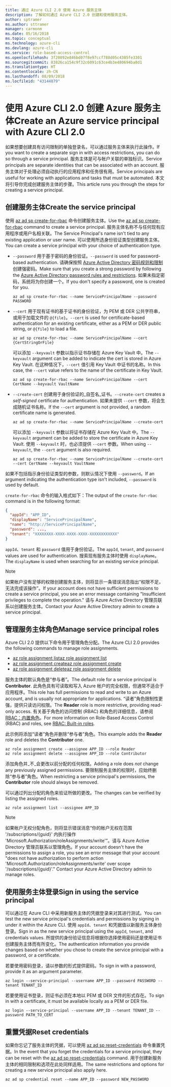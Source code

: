 ```yaml
---
title: 通过 Azure CLI 2.0 使用 Azure 服务主体
description: 了解如何通过 Azure CLI 2.0 创建和使用服务主体。
author: sptramer
ms.author: sttramer
manager: carmonm
ms.date: 05/16/2018
ms.topic: conceptual
ms.technology: azure-cli
ms.devlang: azure-cli
ms.service: role-based-access-control
ms.openlocfilehash: 3f20892e846bd07f8e97ccf788d05c4305fe3301
ms.sourcegitcommit: 83826ca154c9f32c6091c63ce4b3e480694ba8d1
ms.translationtype: HT
ms.contentlocale: zh-CN
ms.lasthandoff: 08/09/2018
ms.locfileid: "43144879"
---
```

# <a name="create-an-azure-service-principal-with-azure-cli-20"></a><span data-ttu-id="f1df2-103">使用 Azure CLI 2.0 创建 Azure 服务主体</span><span class="sxs-lookup"><span data-stu-id="f1df2-103">Create an Azure service principal with Azure CLI 2.0</span></span>

<span data-ttu-id="f1df2-104">如果想要创建具有访问限制的单独登录名，可以通过服务主体来执行此操作。</span><span class="sxs-lookup"><span data-stu-id="f1df2-104">If you want to create a separate sign in with access restrictions, you can do so through a service principal.</span></span> <span data-ttu-id="f1df2-105">服务主体是可与帐户关联的单独标识。</span><span class="sxs-lookup"><span data-stu-id="f1df2-105">Service principals are separate identities that can be associated with an account.</span></span> <span data-ttu-id="f1df2-106">服务主体对于处理必须自动执行的应用程序和任务很有用。</span><span class="sxs-lookup"><span data-stu-id="f1df2-106">Service principals are useful for working with applications and tasks that must be automated.</span></span> <span data-ttu-id="f1df2-107">本文将引导你完成创建服务主体的步骤。</span><span class="sxs-lookup"><span data-stu-id="f1df2-107">This article runs you through the steps for creating a service principal.</span></span>

## <a name="create-the-service-principal"></a><span data-ttu-id="f1df2-108">创建服务主体</span><span class="sxs-lookup"><span data-stu-id="f1df2-108">Create the service principal</span></span>

<span data-ttu-id="f1df2-109">使用 [az ad sp create-for-rbac](/cli/azure/ad/sp#az-ad-sp-create-for-rbac) 命令创建服务主体。</span><span class="sxs-lookup"><span data-stu-id="f1df2-109">Use the [az ad sp create-for-rbac](/cli/azure/ad/sp#az-ad-sp-create-for-rbac) command to create a service principal.</span></span> <span data-ttu-id="f1df2-110">服务主体名称不与任何现有应用程序或用户名相关联。</span><span class="sxs-lookup"><span data-stu-id="f1df2-110">The Service Principal's name isn't tied to any existing application or user name.</span></span> <span data-ttu-id="f1df2-111">可以使用所选身份验证类型创建服务主体。</span><span class="sxs-lookup"><span data-stu-id="f1df2-111">You can create a service principal with your choice of authentication type.</span></span>

* <span data-ttu-id="f1df2-112">`--password` 用于基于密码的身份验证。</span><span class="sxs-lookup"><span data-stu-id="f1df2-112">`--password` is used for password-based authentication.</span></span> <span data-ttu-id="f1df2-113">请确保按照 [Azure Active Directory 密码规则和限制](/azure/active-directory/active-directory-passwords-policy)创建强密码。</span><span class="sxs-lookup"><span data-stu-id="f1df2-113">Make sure that you create a strong password by following the [Azure Active Directory password rules and restrictions](/azure/active-directory/active-directory-passwords-policy).</span></span> <span data-ttu-id="f1df2-114">如果未指定密码，系统将为你创建一个。</span><span class="sxs-lookup"><span data-stu-id="f1df2-114">If you don't specify a password, one is created for you.</span></span>

  ```azurecli-interactive
  az ad sp create-for-rbac --name ServicePrincipalName --password PASSWORD
  ```

* <span data-ttu-id="f1df2-115">`--cert` 用于现有证书的基于证书的身份验证，为 PEM 或 DER 公共字符串，或用于加载文件的 `@{file}`。</span><span class="sxs-lookup"><span data-stu-id="f1df2-115">`--cert` is used for certificate-based authentication for an existing certificate, either as a PEM or DER public string, or `@{file}` to load a file.</span></span>

  ```azurecli-interactive
  az ad sp create-for-rbac --name ServicePrincipalName --cert {CertStringOrFile}
  ```

  <span data-ttu-id="f1df2-116">可以添加 `--keyvault` 参数以指示证书存储在 Azure Key Vault 中。</span><span class="sxs-lookup"><span data-stu-id="f1df2-116">The `--keyvault` argument can be added to indicate the cert is stored in Azure Key Vault.</span></span> <span data-ttu-id="f1df2-117">在这种情况下，`--cert` 值引用 Key Vault 中证书的名称。</span><span class="sxs-lookup"><span data-stu-id="f1df2-117">In this case, the `--cert` value refers to the name of the certificate in Key Vault.</span></span>

  ```azurecli-interactive
  az ad sp create-for-rbac --name ServicePrincipalName --cert CertName --keyvault VaultName
  ```

* <span data-ttu-id="f1df2-118">`--create-cert` 创建用于身份验证的_自签名_证书。</span><span class="sxs-lookup"><span data-stu-id="f1df2-118">`--create-cert` creates a _self-signed_ certificate for authentication.</span></span> <span data-ttu-id="f1df2-119">如果未提供 `--cert` 参数，将会生成随机证书名称。</span><span class="sxs-lookup"><span data-stu-id="f1df2-119">If the `--cert` argument is not provided, a random certificate name is generated.</span></span>

  ```azurecli-interactive
  az ad sp create-for-rbac --name ServicePrincipalName --create-cert
  ```

  <span data-ttu-id="f1df2-120">可以添加 `--keyvault` 参数以将证书存储在 Azure Key Vault 中。</span><span class="sxs-lookup"><span data-stu-id="f1df2-120">The `--keyvault` argument can be added to store the certificate in Azure Key Vault.</span></span> <span data-ttu-id="f1df2-121">使用 `--keyvault` 时，也必须提供 `--cert` 参数。</span><span class="sxs-lookup"><span data-stu-id="f1df2-121">When using `--keyvault`, the `--cert` argument is also required.</span></span>

  ```azurecli-interactive
  az ad sp create-for-rbac --name ServicePrincipalName --create-cert --cert CertName --keyvault VaultName
  ```

<span data-ttu-id="f1df2-122">如果不包括指示身份验证类型的参数，则默认情况下使用 `--password`。</span><span class="sxs-lookup"><span data-stu-id="f1df2-122">If an argument indicating the authentication type isn't included, `--password` is used by default.</span></span>

<span data-ttu-id="f1df2-123">`create-for-rbac` 命令的输入格式如下：</span><span class="sxs-lookup"><span data-stu-id="f1df2-123">The output of the `create-for-rbac` command is in the following format:</span></span>

```json
{
  "appId": "APP_ID",
  "displayName": "ServicePrincipalName",
  "name": "http://ServicePrincipalName",
  "password": ...,
  "tenant": "XXXXXXXX-XXXX-XXXX-XXXX-XXXXXXXXXXXX"
}
```

<span data-ttu-id="f1df2-124">`appId`、`tenant` 和 `password` 值用于身份验证。</span><span class="sxs-lookup"><span data-stu-id="f1df2-124">The `appId`, `tenant`, and `password` values are used for authentication.</span></span> <span data-ttu-id="f1df2-125">搜索现有服务主体时使用 `displayName`。</span><span class="sxs-lookup"><span data-stu-id="f1df2-125">The `displayName` is used when searching for an existing service principal.</span></span>

> [!NOTE]
> <span data-ttu-id="f1df2-126">如果帐户没有足够的权限创建服务主体，则将显示一条错误消息指出“权限不足，无法完成该操作”。</span><span class="sxs-lookup"><span data-stu-id="f1df2-126">If your account does not have sufficient permissions to create a service principal, you see an error message containing "Insufficient privileges to complete the operation."</span></span> <span data-ttu-id="f1df2-127">请与 Azure Active Directory 管理员联系以创建服务主体。</span><span class="sxs-lookup"><span data-stu-id="f1df2-127">Contact your Azure Active Directory admin to create a service principal.</span></span>

## <a name="manage-service-principal-roles"></a><span data-ttu-id="f1df2-128">管理服务主体角色</span><span class="sxs-lookup"><span data-stu-id="f1df2-128">Manage service principal roles</span></span>

<span data-ttu-id="f1df2-129">Azure CLI 2.0 提供以下命令用于管理角色分配。</span><span class="sxs-lookup"><span data-stu-id="f1df2-129">The Azure CLI 2.0 provides the following commands to manage role assignments.</span></span>

* [<span data-ttu-id="f1df2-130">az role assignment list</span><span class="sxs-lookup"><span data-stu-id="f1df2-130">az role assignment list</span></span>](/cli/azure/role/assignment#az-role-assignment-list)
* [<span data-ttu-id="f1df2-131">az role assignment create</span><span class="sxs-lookup"><span data-stu-id="f1df2-131">az role assignment create</span></span>](/cli/azure/role/assignment#az-role-assignment-create)
* [<span data-ttu-id="f1df2-132">az role assignment delete</span><span class="sxs-lookup"><span data-stu-id="f1df2-132">az role assignment delete</span></span>](/cli/azure/role/assignment#az-role-assignment-delete)

<span data-ttu-id="f1df2-133">服务主体的默认角色是“参与者”。</span><span class="sxs-lookup"><span data-stu-id="f1df2-133">The default role for a service principal is **Contributor**.</span></span> <span data-ttu-id="f1df2-134">此角色具有可读取和写入 Azure 帐户的完全权限，但通常不适合于应用程序。</span><span class="sxs-lookup"><span data-stu-id="f1df2-134">This role has full permissions to read and write to an Azure account, and is usually not appropriate for applications.</span></span> <span data-ttu-id="f1df2-135">“读者”角色限制性更强，提供只读访问权限。</span><span class="sxs-lookup"><span data-stu-id="f1df2-135">The **Reader** role is more restrictive, providing read-only access.</span></span>  <span data-ttu-id="f1df2-136">有关基于角色的访问控制 (RBAC) 和角色的详细信息，请参阅 [RBAC：内置角色](/azure/active-directory/role-based-access-built-in-roles)。</span><span class="sxs-lookup"><span data-stu-id="f1df2-136">For more information on Role-Based Access Control (RBAC) and roles, see [RBAC: Built-in roles](/azure/active-directory/role-based-access-built-in-roles).</span></span>

<span data-ttu-id="f1df2-137">此示例将添加“读者”角色并删除“参与者”角色。</span><span class="sxs-lookup"><span data-stu-id="f1df2-137">This example adds the **Reader** role and deletes the **Contributor** one.</span></span>

```azurecli-interactive
az role assignment create --assignee APP_ID --role Reader
az role assignment delete --assignee APP_ID --role Contributor
```

<span data-ttu-id="f1df2-138">添加角色并_不_会更改以前分配的任何权限。</span><span class="sxs-lookup"><span data-stu-id="f1df2-138">Adding a role does _not_ change any previously assigned permissions.</span></span> <span data-ttu-id="f1df2-139">要限制服务主体的权限时，应始终删除“参与者”角色。</span><span class="sxs-lookup"><span data-stu-id="f1df2-139">When restricting a service principal's permissions, the __Contributor__ role should always be removed.</span></span>

<span data-ttu-id="f1df2-140">可以通过列出分配的角色来验证所做的更改。</span><span class="sxs-lookup"><span data-stu-id="f1df2-140">The changes can be verified by listing the assigned roles.</span></span>

```azurecli-interactive
az role assignment list --assignee APP_ID
```

> [!NOTE]
> <span data-ttu-id="f1df2-141">如果帐户无权分配角色，则将显示错误消息“你的帐户无权在范围 '/subscriptions/{guid}' 内执行操作 'Microsoft.Authorization/roleAssignments/write'”。请与 Azure Active Directory 管理员联系以管理角色。</span><span class="sxs-lookup"><span data-stu-id="f1df2-141">If your account doesn't have the permissions to assign a role, you see an error message that your account "does not have authorization to perform action 'Microsoft.Authorization/roleAssignments/write' over scope '/subscriptions/{guid}'." Contact your Azure Active Directory admin to manage roles.</span></span>

## <a name="sign-in-using-the-service-principal"></a><span data-ttu-id="f1df2-142">使用服务主体登录</span><span class="sxs-lookup"><span data-stu-id="f1df2-142">Sign in using the service principal</span></span>

<span data-ttu-id="f1df2-143">可以通过在 Azure CLI 中采用新服务主体的凭据登录来对其进行测试。</span><span class="sxs-lookup"><span data-stu-id="f1df2-143">You can test the new service principal's credentials and permissions by signing in under it within the Azure CLI.</span></span> <span data-ttu-id="f1df2-144">使用 `appId`、`tenant` 和凭据值以新服务主体身份登录。</span><span class="sxs-lookup"><span data-stu-id="f1df2-144">Sign in as the new service principal using the `appId`, `tenant`, and credentials values.</span></span> <span data-ttu-id="f1df2-145">所提供的身份验证信息将根据你选择使用密码还是使用证书创建服务主体而有所变化。</span><span class="sxs-lookup"><span data-stu-id="f1df2-145">The authentication information you provide changes based on whether you chose to create the service principal with a password, or a certificate.</span></span>

<span data-ttu-id="f1df2-146">若要使用密码登录，请以参数的形式提供密码。</span><span class="sxs-lookup"><span data-stu-id="f1df2-146">To sign in with a password, provide it as an argument parameter.</span></span>

```azurecli-interactive
az login --service-principal --username APP_ID --password PASSWORD --tenant TENANT_ID
```

<span data-ttu-id="f1df2-147">若要使用证书登录，则证书必须在本地以 PEM 或 DER 文件的形式存在。</span><span class="sxs-lookup"><span data-stu-id="f1df2-147">To sign in with a certificate, it must be available locally as a PEM or DER file.</span></span>

```azurecli-interactive
az login --service-principal --username APP_ID --tenant TENANT_ID --password PATH_TO_CERT
```

## <a name="reset-credentials"></a><span data-ttu-id="f1df2-148">重置凭据</span><span class="sxs-lookup"><span data-stu-id="f1df2-148">Reset credentials</span></span>

<span data-ttu-id="f1df2-149">如果你忘记了服务主体的凭据，可以使用 [az ad sp reset-credentials](https://docs.microsoft.com/en-us/cli/azure/ad/sp#az-ad-sp-reset-credentials) 命令重置凭据。</span><span class="sxs-lookup"><span data-stu-id="f1df2-149">In the event that you forget the credentials for a service principal, they can be reset with the [az ad sp reset-credentials](https://docs.microsoft.com/en-us/cli/azure/ad/sp#az-ad-sp-reset-credentials) command.</span></span> <span data-ttu-id="f1df2-150">用于创建新服务主体的相同限制和选项在此处同样适用。</span><span class="sxs-lookup"><span data-stu-id="f1df2-150">The same restrictions and options for creating a new service principal also apply here.</span></span>

```azurecli-interactive
az ad sp credential reset --name APP_ID --password NEW_PASSWORD
```

